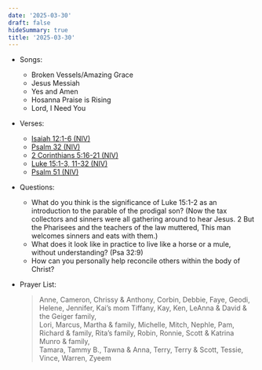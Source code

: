 ```yaml
---
date: '2025-03-30'
draft: false
hideSummary: true
title: '2025-03-30'
---
```


- Songs:
  - Broken Vessels/Amazing Grace
  - Jesus Messiah
  - Yes and Amen
  - Hosanna Praise is Rising
  - Lord, I Need You

- Verses:
  - [Isaiah 12:1-6 (NIV)](https://www.biblegateway.com/passage/?search=Isaiah+12%3A1-6&version=NIV)
  - [Psalm 32 (NIV)](https://www.biblegateway.com/passage/?search=Psalm+32&version=NIV)
  - [2 Corinthians 5:16-21 (NIV)](https://www.biblegateway.com/passage/?search=2+Corinthians+5%3A16-21&version=NIV)
  - [Luke 15:1-3, 11-32 (NIV)](https://www.biblegateway.com/passage/?search=Luke+15%3A1-3%2C+11-32&version=NIV)
  - [Psalm 51 (NIV)](https://www.biblegateway.com/passage/?search=Psalm+51&version=NIV)

- Questions:
  - What do you think is the significance of Luke 15:1-2 as an introduction to the parable of the prodigal son? (Now the tax collectors and sinners were all gathering around to hear Jesus. 2 But the Pharisees and the teachers of the law muttered, This man welcomes sinners and eats with them.)
  - What does it look like in practice to live like a horse or a mule, without understanding? (Psa 32:9)
  - How can you personally help reconcile others within the body of Christ? 

- Prayer List:  
  > Anne, Cameron, Chrissy & Anthony, Corbin, Debbie, Faye, Geodi,  
  > Helene, Jennifer, Kai’s mom Tiffany, Kay, Ken, LeAnna & David & the Geiger family,  
  > Lori, Marcus, Martha & family, Michelle, Mitch, Nephle, Pam,  
  > Richard & family, Rita’s family, Robin, Ronnie, Scott & Katrina Munro & family,  
  > Tamara, Tammy B., Tawna & Anna, Terry, Terry & Scott, Tessie, Vince, Warren, Zyeem  
